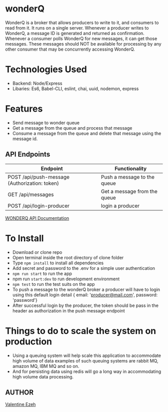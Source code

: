 # wonderQ
WonderQ is a broker that allows producers to write to it, and consumers to read from it. It runs on a single server. Whenever a producer writes to WonderQ, a message ID is generated and returned as confirmation. Whenever a consumer polls WonderQ for new messages, it can get those messages. These messages should NOT be available for processing by any other consumer that may be concurrently accessing WonderQ.

# Technologies Used
- Backend: Node/Express
- Libaries: Es6, Babel-CLI, eslint, chai, uuid, nodemon, express

# Features
- Send message to wonder queue
- Get a message from the queue and process that message
- Consume a message from the queue and delete that message using the message id.


## API Endpoints

| Endpoint                                             | Functionality                      |
| ---------------------------------------------------- | ---------------------------------- |
| POST /api/push-message (Authorization: token)        | Push a message to the queue        |
| GET /api/messages                                    | Get a message from the queue       |
| POST /api/login-producer                             | login a producer                   |  

[WONDERQ API Documentation]('https://documenter.getpostman.com/view/10646428/TVKEWwqa')

# To Install
- Download or clone repo
- Open terminal inside the root directory of clone folder
- Type `npm install` to install all dependencies
- Add secret and password to the .env for a simple user authentication
- `npm run start` to run the app
- npm run `start:dev` to run development environment
- `npm test` to run the test suits on the app
- To push a message to the wonderQ broker a producer will have to login using this default login detail { email: 'producer@mail.com', password: 'password'}
- After successful login by the producer, the token should be pass in the header as authorization in the push message endpoint

# Things to do to scale the system on production
- Using a queuing system will help scale this application to accommodate high volume of data examples of such queuing systems are rabbit MQ, amazon MQ, IBM MQ and so on.
- And for persisting data using redis will go a long way in accommodating high volume data processing.

## AUTHOR
[Valentine Ezeh](https://github.com/valentineezeh/wonderQ)